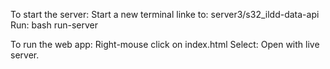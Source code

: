 To start the server:
    Start a new terminal linke to: server3/s32_ildd-data-api
    Run: bash run-server

To run the web app:
    Right-mouse click on index.html
    Select: Open with live server.